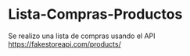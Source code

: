 # Lista-Compras-Productos
Se realizo una lista de compras usando el API https://fakestoreapi.com/products/
